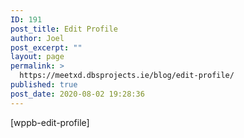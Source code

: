 ```yaml
---
ID: 191
post_title: Edit Profile
author: Joel
post_excerpt: ""
layout: page
permalink: >
  https://meetxd.dbsprojects.ie/blog/edit-profile/
published: true
post_date: 2020-08-02 19:28:36
---
```

[wppb-edit-profile]